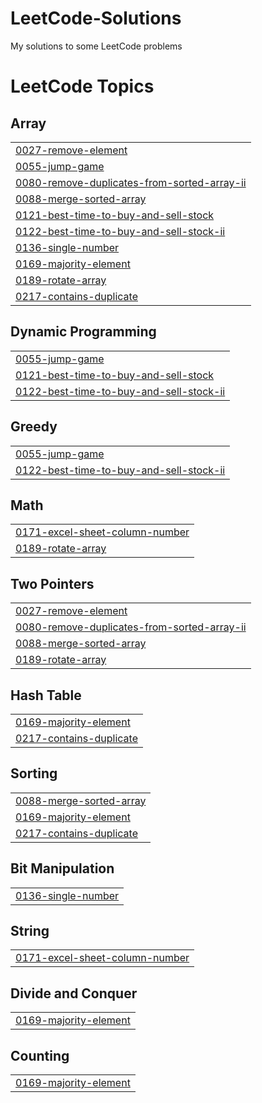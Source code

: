 # LeetCode-Solutions
My solutions to some LeetCode problems 

<!---LeetCode Topics Start-->
# LeetCode Topics
## Array
|  |
| ------- |
| [0027-remove-element](https://github.com/maramKhalfaouii/LeetCode-Solutions/tree/master/0027-remove-element) |
| [0055-jump-game](https://github.com/maramKhalfaouii/LeetCode-Solutions/tree/master/0055-jump-game) |
| [0080-remove-duplicates-from-sorted-array-ii](https://github.com/maramKhalfaouii/LeetCode-Solutions/tree/master/0080-remove-duplicates-from-sorted-array-ii) |
| [0088-merge-sorted-array](https://github.com/maramKhalfaouii/LeetCode-Solutions/tree/master/0088-merge-sorted-array) |
| [0121-best-time-to-buy-and-sell-stock](https://github.com/maramKhalfaouii/LeetCode-Solutions/tree/master/0121-best-time-to-buy-and-sell-stock) |
| [0122-best-time-to-buy-and-sell-stock-ii](https://github.com/maramKhalfaouii/LeetCode-Solutions/tree/master/0122-best-time-to-buy-and-sell-stock-ii) |
| [0136-single-number](https://github.com/maramKhalfaouii/LeetCode-Solutions/tree/master/0136-single-number) |
| [0169-majority-element](https://github.com/maramKhalfaouii/LeetCode-Solutions/tree/master/0169-majority-element) |
| [0189-rotate-array](https://github.com/maramKhalfaouii/LeetCode-Solutions/tree/master/0189-rotate-array) |
| [0217-contains-duplicate](https://github.com/maramKhalfaouii/LeetCode-Solutions/tree/master/0217-contains-duplicate) |
## Dynamic Programming
|  |
| ------- |
| [0055-jump-game](https://github.com/maramKhalfaouii/LeetCode-Solutions/tree/master/0055-jump-game) |
| [0121-best-time-to-buy-and-sell-stock](https://github.com/maramKhalfaouii/LeetCode-Solutions/tree/master/0121-best-time-to-buy-and-sell-stock) |
| [0122-best-time-to-buy-and-sell-stock-ii](https://github.com/maramKhalfaouii/LeetCode-Solutions/tree/master/0122-best-time-to-buy-and-sell-stock-ii) |
## Greedy
|  |
| ------- |
| [0055-jump-game](https://github.com/maramKhalfaouii/LeetCode-Solutions/tree/master/0055-jump-game) |
| [0122-best-time-to-buy-and-sell-stock-ii](https://github.com/maramKhalfaouii/LeetCode-Solutions/tree/master/0122-best-time-to-buy-and-sell-stock-ii) |
## Math
|  |
| ------- |
| [0171-excel-sheet-column-number](https://github.com/maramKhalfaouii/LeetCode-Solutions/tree/master/0171-excel-sheet-column-number) |
| [0189-rotate-array](https://github.com/maramKhalfaouii/LeetCode-Solutions/tree/master/0189-rotate-array) |
## Two Pointers
|  |
| ------- |
| [0027-remove-element](https://github.com/maramKhalfaouii/LeetCode-Solutions/tree/master/0027-remove-element) |
| [0080-remove-duplicates-from-sorted-array-ii](https://github.com/maramKhalfaouii/LeetCode-Solutions/tree/master/0080-remove-duplicates-from-sorted-array-ii) |
| [0088-merge-sorted-array](https://github.com/maramKhalfaouii/LeetCode-Solutions/tree/master/0088-merge-sorted-array) |
| [0189-rotate-array](https://github.com/maramKhalfaouii/LeetCode-Solutions/tree/master/0189-rotate-array) |
## Hash Table
|  |
| ------- |
| [0169-majority-element](https://github.com/maramKhalfaouii/LeetCode-Solutions/tree/master/0169-majority-element) |
| [0217-contains-duplicate](https://github.com/maramKhalfaouii/LeetCode-Solutions/tree/master/0217-contains-duplicate) |
## Sorting
|  |
| ------- |
| [0088-merge-sorted-array](https://github.com/maramKhalfaouii/LeetCode-Solutions/tree/master/0088-merge-sorted-array) |
| [0169-majority-element](https://github.com/maramKhalfaouii/LeetCode-Solutions/tree/master/0169-majority-element) |
| [0217-contains-duplicate](https://github.com/maramKhalfaouii/LeetCode-Solutions/tree/master/0217-contains-duplicate) |
## Bit Manipulation
|  |
| ------- |
| [0136-single-number](https://github.com/maramKhalfaouii/LeetCode-Solutions/tree/master/0136-single-number) |
## String
|  |
| ------- |
| [0171-excel-sheet-column-number](https://github.com/maramKhalfaouii/LeetCode-Solutions/tree/master/0171-excel-sheet-column-number) |
## Divide and Conquer
|  |
| ------- |
| [0169-majority-element](https://github.com/maramKhalfaouii/LeetCode-Solutions/tree/master/0169-majority-element) |
## Counting
|  |
| ------- |
| [0169-majority-element](https://github.com/maramKhalfaouii/LeetCode-Solutions/tree/master/0169-majority-element) |
<!---LeetCode Topics End-->